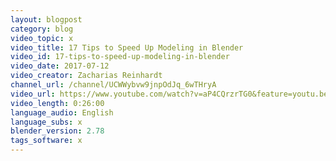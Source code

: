 ```yaml
---
layout: blogpost
category: blog
video_topic: x
video_title: 17 Tips to Speed Up Modeling in Blender
video_id: 17-tips-to-speed-up-modeling-in-blender
video_date: 2017-07-12
video_creator: Zacharias Reinhardt
channel_url: /channel/UCWWybvw9jnpOdJq_6wTHryA
video_url: https://www.youtube.com/watch?v=aP4CQrzrTG0&feature=youtu.be
video_length: 0:26:00
language_audio: English
language_subs: x
blender_version: 2.78
tags_software: x
---
```

